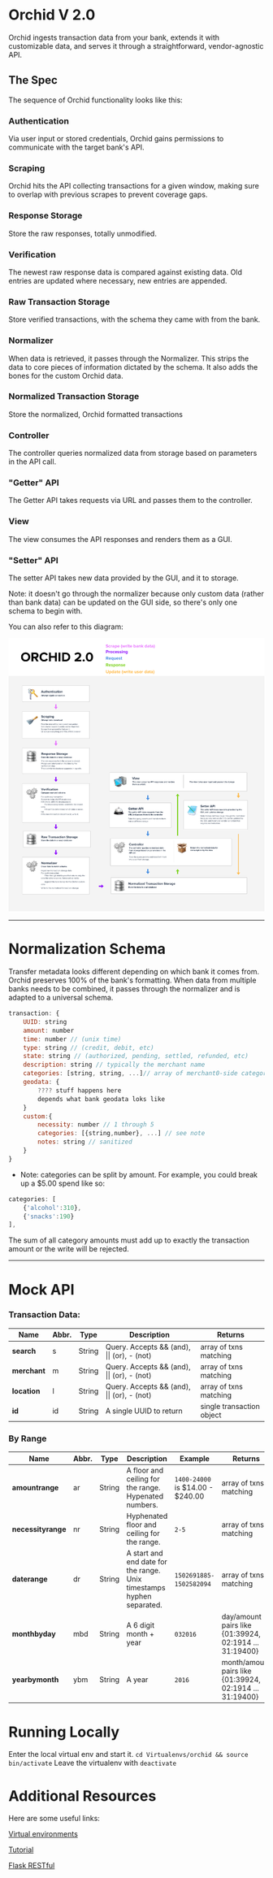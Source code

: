 # Orchid V 2.0

Orchid ingests transaction data from your bank, extends it with customizable data, and serves it through a straightforward, vendor-agnostic API.

## The Spec

The sequence of Orchid functionality looks like this:

### Authentication

Via user input or stored credentials, Orchid gains permissions to communicate with the target bank's API.

### Scraping

Orchid hits the API collecting transactions for a given window, making sure to overlap with previous scrapes to prevent coverage gaps.

### Response Storage

Store the raw responses, totally unmodified.

### Verification

The newest raw response data is compared against existing data. Old entries are updated where necessary, new entries are appended.

### Raw Transaction Storage

Store verified transactions, with the schema they came with from the bank.

### Normalizer

When data is retrieved, it passes through the Normalizer. This strips the data to core pieces of information dictated by the schema. It also adds the bones for the custom Orchid data.

### Normalized Transaction Storage
Store the normalized, Orchid formatted transactions

### Controller

The controller queries normalized data from storage based on parameters in the API call.

### "Getter" API

The Getter API takes requests via URL and passes them to the controller.

### View

The view consumes the API responses and renders them as a GUI.

### "Setter" API

The setter API takes new data provided by the GUI, and it to storage.

Note: it doesn't go through the normalizer because only custom data (rather than bank data) can be updated on the GUI side, so there's only one schema to begin with.

You can also refer to this diagram:

![Orchid Data Flow](/Spec/Orchid_Flow_02.png?raw=true "Orchid Data Flow")

--------------------------------------------------------

# Normalization Schema

Transfer metadata looks different depending on which bank it comes from. Orchid preserves 100% of the bank's formatting. When data from multiple banks needs to be combined, it passes through the normalizer and is adapted to a universal schema.

```javascript
transaction: {
	UUID: string
	amount: number
	time: number // (unix time)
	type: string // (credit, debit, etc)
	state: string // (authorized, pending, settled, refunded, etc)
	description: string // typically the merchant name
	categories: [string, string, ...]// array of merchant0-side categories
	geodata: {
		???? stuff happens here
		depends what bank geodata loks like
	}
	custom:{
		necessity: number // 1 through 5
		categories: [{string,number}, ...] // see note
		notes: string // sanitized
	}
}
```

* Note: categories can be split by amount.
For example, you could break up a $5.00 spend like so:

```javascript
categories: [
	{'alcohol':310},
	{'snacks':190}
],
```

The sum of all category amounts must add up to exactly the transaction amount or the write will be rejected.

--------------------------------------------------------

# Mock API

### Transaction Data:

| Name | Abbr. | Type | Description | Returns |
| --- | --- | --- | --- | --- |
| **search** | s | String | Query. Accepts && (and), &#124;&#124; (or), - (not) |  array of txns matching | 
| **merchant** | m | String | Query. Accepts && (and), &#124;&#124; (or), - (not) |  array of txns matching | 
| **location** | l | String | Query. Accepts && (and), &#124;&#124; (or), - (not) |  array of txns matching | 
| **id** | id | String | A single UUID to return |  single transaction object | 

### By Range

| Name | Abbr. | Type | Description | Example | Returns |
| --- | --- | --- | --- | --- | --- |
| **amountrange** | ar |  String | A floor and ceiling for the range. Hypenated numbers. | `1400-24000` is $14.00 - $240.00 | array of txns matching |
| **necessityrange** | nr |  String | Hyphenated floor and ceiling for the range. | `2-5` | array of txns matching |
| **daterange** | dr |  String | A start and end date for the range. Unix timestamps hyphen separated. | `1502691885-1502582094` | array of txns matching |
| **monthbyday** | mbd |  String | A 6 digit month + year | `032016` | day/amount pairs like {01:39924, 02:1914 ... 31:19400} |
| **yearbymonth** | ybm |  String | A year | `2016` | month/amount pairs like {01:39924, 02:1914 ... 31:19400} |

# Running Locally
Enter the local virtual env and start it.
`cd Virtualenvs/orchid && source bin/activate`
Leave the virtualenv with `deactivate`

# Additional Resources
Here are some useful links:

[Virtual environments](https://hackercodex.com/guide/python-development-environment-on-mac-osx/)

[Tutorial](https://realpython.com/blog/python/flask-by-example-part-1-project-setup/)

[Flask RESTful](https://flask-restful.readthedocs.io/en/0.3.5/quickstart.html)
